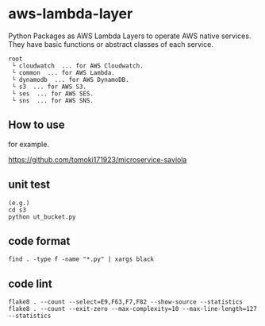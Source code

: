 # aws-lambda-layer
Python Packages as AWS Lambda Layers to operate AWS native services. They have basic functions or abstract classes of each service.

```
root
 └ cloudwatch  ... for AWS Cloudwatch.
 └ common  ... for AWS Lambda.
 └ dynamodb  ... for AWS DynamoDB.
 └ s3  ... for AWS S3.
 └ ses  ... for AWS SES.
 └ sns  ... for AWS SNS.
```

## How to use

for example.

https://github.com/tomoki171923/microservice-saviola


## unit test

~~~
(e.g.)
cd s3
python ut_bucket.py
~~~

## code format

~~~
find . -type f -name "*.py" | xargs black
~~~

## code lint

~~~
flake8 . --count --select=E9,F63,F7,F82 --show-source --statistics
flake8 . --count --exit-zero --max-complexity=10 --max-line-length=127 --statistics
~~~